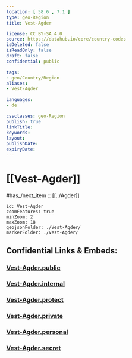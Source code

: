 ```yaml
---
location: [ 58.6 , 7.1 ] 
type: geo-Region
title: Vest-Agder

license: CC BY-SA 4.0
source: https://datahub.io/core/country-codes
isDeleted: false
isReadOnly: false
draft: false
confidential: public

tags:
- geo/Country/Region
aliases:
- Vest-Agder

Languages:
- de

cssclasses: geo-Region
publish: true
linkTitle: 
keywords: 
layout: 
publishDate: 
expiryDate: 
---
```


# [[Vest-Agder]]

#has_/next_item :: [[../Agder]] 

```leaflet
id: Vest-Agder
zoomFeatures: true 
minZoom: 2 
maxZoom: 18
geojsonFolder: ./Vest-Agder/
markerFolder: ./Vest-Agder/
```


## Confidential Links & Embeds: 

### [Vest-Agder.public](/_public/\Earth\Continent\Europe\Europe~North\Norway\Counties~Norway\AgderVest-Agder.public.md) 

### [Vest-Agder.internal](/_internal/\Earth\Continent\Europe\Europe~North\Norway\Counties~Norway\AgderVest-Agder.internal.md) 

### [Vest-Agder.protect](/_protect/\Earth\Continent\Europe\Europe~North\Norway\Counties~Norway\AgderVest-Agder.protect.md) 

### [Vest-Agder.private](/_private/\Earth\Continent\Europe\Europe~North\Norway\Counties~Norway\AgderVest-Agder.private.md) 

### [Vest-Agder.personal](/_personal/\Earth\Continent\Europe\Europe~North\Norway\Counties~Norway\AgderVest-Agder.personal.md) 

### [Vest-Agder.secret](/_secret/\Earth\Continent\Europe\Europe~North\Norway\Counties~Norway\AgderVest-Agder.secret.md)


